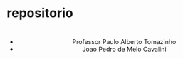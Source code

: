 # repositorio
<!DOCTYPE html>
<html lang="en">
<head>
    <meta charset="UTF-8">
    <meta http-equiv="X-UA-Compatible" content="IE=edge">
    <meta name="viewport" content="width=device-width, initial-scale=1.0">
    <title>Document</title>
    <link rel="stylesheet" href="style.css">
</head>
<body>
    <header>
        <h1> </h1>
        <ul>
            <li>Professor Paulo Alberto Tomazinho</li>
            <li>Joao Pedro de Melo Cavalini</li>
        </ul>
    </header>

</body>
</html>
